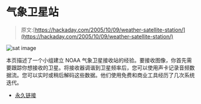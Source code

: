 # 气象卫星站

> 原文:[https://hackaday.com/2005/10/09/weather-satellite-station/](https://hackaday.com/2005/10/09/weather-satellite-station/)

![sat image](../Images/233894308884e2154e11045b8132d141.png)

本页描述了一个小组建立 NOAA 气象卫星接收站的经验。要接收图像，你首先需要跟踪你想接收的卫星。将接收器调谐到卫星频率后，您可以使用声卡记录音频数据流。您可以实时或稍后解码这些数据。他们使用免费和商业工具经历了几次系统迭代。

*   [永久链接](http://www.hobbyspace.com/Radio/WeatherSatStation/index.html)